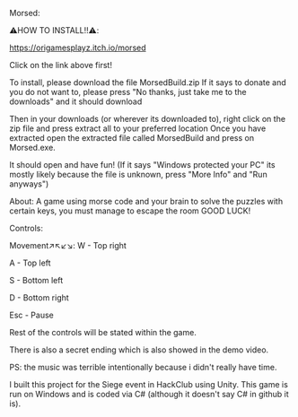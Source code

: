 Morsed:

⚠️HOW TO INSTALL!!⚠️:

https://origamesplayz.itch.io/morsed

Click on the link above first!

To install, please download the file MorsedBuild.zip If it says to donate and you do not want to, please press "No thanks, just take me to the downloads" and it should download

Then in your downloads (or wherever its downloaded to), right click on the zip file and press extract all to your preferred location Once you have extracted open the extracted file called MorsedBuild and press on Morsed.exe.

It should open and have fun! (If it says "Windows protected your PC" its mostly likely because the file is unknown, press "More Info" and "Run anyways")

About: A game using morse code and your brain to solve the puzzles with certain keys, you must manage to escape the room GOOD LUCK!

Controls:

Movement↗️↖️↙️↘️: W - Top right

A - Top left

S - Bottom left

D - Bottom right

Esc - Pause

Rest of the controls will be stated within the game.


There is also a secret ending which is also showed in the demo video.

PS: the music was terrible intentionally because i didn't really have time.


I built this project for the Siege event in HackClub using Unity.
This game is run on Windows and is coded via C# (although it doesn't say C# in github it is).

